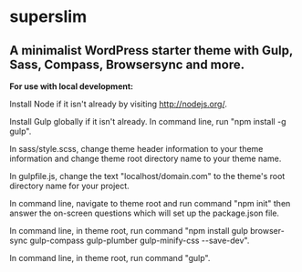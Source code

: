 <h1>superslim</h1>

<h2>A minimalist WordPress starter theme with Gulp, Sass, Compass, Browsersync and more.</h2>

<strong>For use with local development:</strong>

Install Node if it isn't already by visiting <a href="http://nodejs.org/" target="_blank">http://nodejs.org/</a>.

Install Gulp globally if it isn't already. In command line, run "npm install -g gulp".
	
In sass/style.scss, change theme header information to your theme information and change theme root directory name to your theme name.

In gulpfile.js, change the text "localhost/domain.com" to the theme's root directory name for your project.

In command line, navigate to theme root and run command "npm init" then answer the on-screen questions which will set up the package.json file.

In command line, in theme root, run command "npm install gulp browser-sync gulp-compass gulp-plumber gulp-minify-css --save-dev".

In command line, in theme root, run command "gulp".
